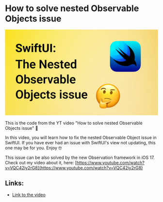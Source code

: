 # How to solve nested Observable Objects issue

[<img src="youtube.jpg" alt="How to solve nested Observable Objects issue" width="600">](https://www.youtube.com/watch?v=L4bhf6y9dIA)

This is the code from the YT video "How to solve nested Observable Objects issue" 🤗

In this video, you will learn how to fix the nested Observable Object issue in SwiftUI. If you have ever had an issue with SwiftUI's view not updating, this one may be for you. Enjoy 🤓

This issue can be also solved by the new Observation framework in iOS 17. Check out my video about it, here: [https://www.youtube.com/watch?v=VQC42iy2rG8](https://www.youtube.com/watch?v=VQC42iy2rG8)

## Links:
- [Link to the video](https://www.youtube.com/watch?v=L4bhf6y9dIA)